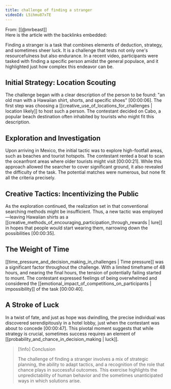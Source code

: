 ```yaml
---
title: challenge of finding a stranger
videoId: L5ihmu87xTE
---
```


From: [[@mrbeast]] <br/> 
Here is the article with the backlinks embedded:

Finding a stranger is a task that combines elements of deduction, strategy, and sometimes sheer luck. It is a challenge that tests not only one's resourcefulness but also endurance. In a recent video, participants were tasked with finding a specific person amidst the general populace, and it highlighted just how complex this endeavor can be.

## Initial Strategy: Location Scouting

The challenge began with a clear description of the person to be found: "an old man with a Hawaiian shirt, shorts, and specific shoes" <a class="yt-timestamp" data-t="00:00:06">[00:00:06]</a>. The first step was choosing a [[creative_use_of_locations_for_challenges | location likely]] to host such a person. The contestant decided on Cabo, a popular beach destination often inhabited by tourists who might fit this description.

## Exploration and Investigation

Upon arriving in Mexico, the initial tactic was to explore high-footfall areas, such as beaches and tourist hotspots. The contestant rented a boat to scan the oceanfront areas where older tourists might visit <a class="yt-timestamp" data-t="00:00:21">[00:00:21]</a>. While this approach allowed the searcher to cover significant ground, it also revealed the difficulty of the task. The potential matches were numerous, but none fit all the criteria precisely.

## Creative Tactics: Incentivizing the Public

As the exploration continued, the realization set in that conventional searching methods might be insufficient. Thus, a new tactic was employed—leaving Hawaiian shirts as a [[creative_methods_of_encouraging_participation_through_rewards | lure]] in hopes that people would start wearing them, narrowing down the possibilities <a class="yt-timestamp" data-t="00:00:35">[00:00:35]</a>.

## The Weight of Time

[[time_pressure_and_decision_making_in_challenges | Time pressure]] was a significant factor throughout the challenge. With a limited timeframe of 48 hours, and nearing the final hours, the tension of potentially failing started to mount. The contestant expressed feelings of being overwhelmed and considered the [[emotional_impact_of_competitions_on_participants | impossibility]] of the task <a class="yt-timestamp" data-t="00:00:40">[00:00:40]</a>. 

## A Stroke of Luck

In a twist of fate, and just as hope was dwindling, the precise individual was discovered serendipitously in a hotel lobby, just when the contestant was about to concede <a class="yt-timestamp" data-t="00:00:47">[00:00:47]</a>. This pivotal moment suggests that while strategy is crucial, sometimes success requires an element of [[probability_and_chance_in_decision_making | luck]].

> [!info] Conclusion
>
> The challenge of finding a stranger involves a mix of strategic planning, the ability to adapt tactics, and a recognition of the role that chance plays in successful outcomes. This exercise highlights the unpredictability of human behavior and the sometimes unanticipated ways in which solutions arise.